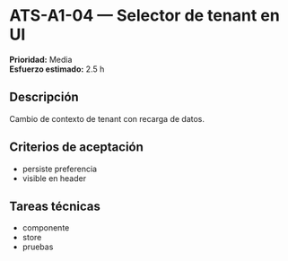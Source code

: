# ATS-A1-04 — Selector de tenant en UI

**Prioridad:** Media  
**Esfuerzo estimado:** 2.5 h

## Descripción
Cambio de contexto de tenant con recarga de datos.

## Criterios de aceptación
- persiste preferencia
- visible en header

## Tareas técnicas
- componente
- store
- pruebas

